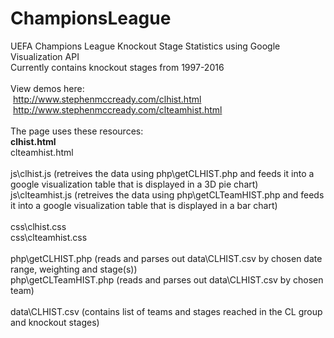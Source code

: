 # ChampionsLeague
UEFA Champions League Knockout Stage Statistics using Google Visualization API<br/>
Currently contains knockout stages from 1997-2016<br/>
<br/>
View demos here:<br/>
&nbsp;http://www.stephenmccready.com/clhist.html<br/>
&nbsp;http://www.stephenmccready.com/clteamhist.html<br/>
<br/>
The page uses these resources:<br/>
<b>clhist.html</b><br/>
clteamhist.html<br/>
<br/>
js\clhist.js (retreives the data using php\getCLHIST.php and feeds it into a google visualization table that is displayed in a 3D pie chart)<br/>
js\clteamhist.js (retreives the data using php\getCLTeamHIST.php and feeds it into a google visualization table that is displayed in a bar chart)<br/>
<br/>
css\clhist.css<br/>
css\clteamhist.css<br/>
<br/>
php\getCLHIST.php (reads and parses out data\CLHIST.csv by chosen date range, weighting and stage(s))<br/>
php\getCLTeamHIST.php (reads and parses out data\CLHIST.csv by chosen team)<br/>
<br/>
data\CLHIST.csv (contains list of teams and stages reached in the CL group and knockout stages)<br/>
